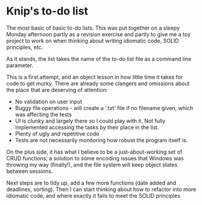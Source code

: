 <h1> Knip's to-do list </h1>

<p>The most basic of basic to-do lists.  This was put together on a sleepy Monday afternoon partly as a revision exercise and partly to give me a toy project to work on when thinking about writing idiomatic code, SOLID principles, etc.</p>
<p>As it stands, the list takes the name of the to-do list file as a command line parameter.</p>
<p>This is a first attempt, and an object lesson in how little time it takes for code to get murky.  There are already some clangers and omissions about the place that are deserving of attention:</p>

<ul>
<li>No validation on user input</li>
<li>Buggy file operations - will create a '.txt' file if no filename given, which was affecting the tests</li>
<li>UI is clunky and largely there so I could play with it.  Not fully implemented accessing the tasks by their place in the list.</li>
<li>Plenty of ugly and repetitive code</li>
<li>Tests are not necessarily monitoring how robust the program itself is.</li>
</ul>  

<p>On the plus side, it has what I believe to be a just-about-working set of CRUD functions, a solution to some encoding issues that Windows was throwing my way (finally!), and the file system will keep object states between sessions.</p>

<p>Next steps are to tidy up, add a few more functions (date added and deadlines, sorting).  Then I can start thinking about how to refactor into more idiomatic code, and where exactly it fails to meet the SOLID principles</p>
